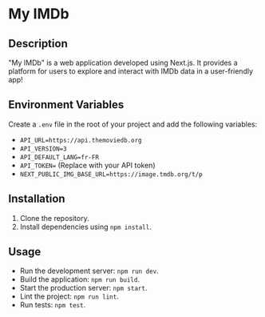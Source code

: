 # My IMDb

## Description

"My IMDb" is a web application developed using Next.js. It provides a platform for users to explore and interact with IMDb data in a user-friendly app!

## Environment Variables

Create a `.env` file in the root of your project and add the following variables:

- `API_URL=https://api.themoviedb.org`
- `API_VERSION=3`
- `API_DEFAULT_LANG=fr-FR`
- `API_TOKEN=` (Replace with your API token)
- `NEXT_PUBLIC_IMG_BASE_URL=https://image.tmdb.org/t/p`

## Installation

1. Clone the repository.
2. Install dependencies using `npm install`.

## Usage

- Run the development server: `npm run dev`.
- Build the application: `npm run build`.
- Start the production server: `npm start`.
- Lint the project: `npm run lint`.
- Run tests: `npm test`.
